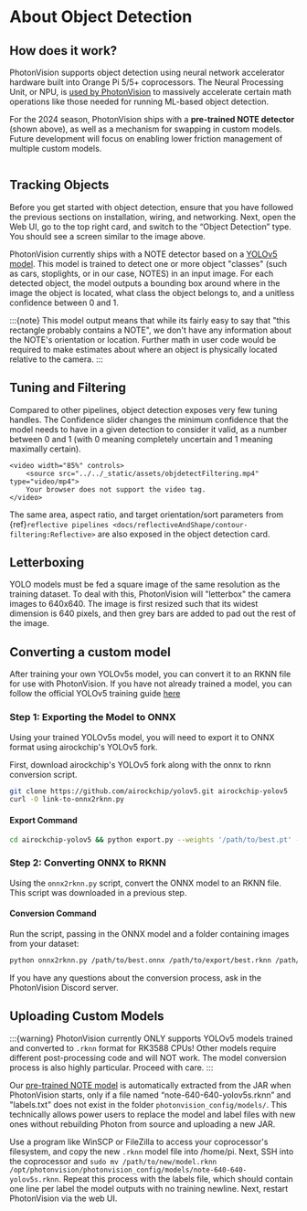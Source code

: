 # About Object Detection

## How does it work?

PhotonVision supports object detection using neural network accelerator hardware built into Orange Pi 5/5+ coprocessors. The Neural Processing Unit, or NPU, is [used by PhotonVision](https://github.com/PhotonVision/rknn_jni/tree/main) to massively accelerate certain math operations like those needed for running ML-based object detection.

For the 2024 season, PhotonVision ships with a **pre-trained NOTE detector** (shown above), as well as a mechanism for swapping in custom models. Future development will focus on enabling lower friction management of multiple custom models.

```{image} images/notes-ui.png

```

## Tracking Objects

Before you get started with object detection, ensure that you have followed the previous sections on installation, wiring, and networking. Next, open the Web UI, go to the top right card, and switch to the “Object Detection” type. You should see a screen similar to the image above.

PhotonVision currently ships with a NOTE detector based on a [YOLOv5 model](https://docs.ultralytics.com/yolov5/). This model is trained to detect one or more object "classes" (such as cars, stoplights, or in our case, NOTES) in an input image. For each detected object, the model outputs a bounding box around where in the image the object is located, what class the object belongs to, and a unitless confidence between 0 and 1.

:::{note}
This model output means that while its fairly easy to say that "this rectangle probably contains a NOTE", we don't have any information about the NOTE's orientation or location. Further math in user code would be required to make estimates about where an object is physically located relative to the camera.
:::

## Tuning and Filtering

Compared to other pipelines, object detection exposes very few tuning handles. The Confidence slider changes the minimum confidence that the model needs to have in a given detection to consider it valid, as a number between 0 and 1 (with 0 meaning completely uncertain and 1 meaning maximally certain).

```{raw} html
<video width="85%" controls>
    <source src="../../_static/assets/objdetectFiltering.mp4" type="video/mp4">
    Your browser does not support the video tag.
</video>
```

The same area, aspect ratio, and target orientation/sort parameters from {ref}`reflective pipelines <docs/reflectiveAndShape/contour-filtering:Reflective>` are also exposed in the object detection card.

## Letterboxing

YOLO models must be fed a square image of the same resolution as the training dataset. To deal with this, PhotonVision will "letterbox" the camera images to 640x640. The image is first resized such that its widest dimension is 640 pixels, and then grey bars are added to pad out the rest of the image.

## Converting a custom model

After training your own YOLOv5s model, you can convert it to an RKNN file for use with PhotonVision. If you have not already trained a model, you can follow the official YOLOv5 training guide [here](https://docs.ultralytics.com/yolov5/tutorials/train_custom_data/)

### Step 1: Exporting the Model to ONNX

Using your trained YOLOv5s model, you will need to export it to ONNX format using airockchip's YOLOv5 fork.

First, download airockchip's YOLOv5 fork along with the onnx to rknn conversion script.

```bash
git clone https://github.com/airockchip/yolov5.git airockchip-yolov5
curl -O link-to-onnx2rknn.py
```

#### Export Command

```bash
cd airockchip-yolov5 && python export.py --weights '/path/to/best.pt' --rknpu --include 'onnx'
```

### Step 2: Converting ONNX to RKNN

Using the `onnx2rknn.py` script, convert the ONNX model to an RKNN file. This script was downloaded in a previous step.

#### Conversion Command

Run the script, passing in the ONNX model and a folder containing images from your dataset:

```bash
python onnx2rknn.py /path/to/best.onnx /path/to/export/best.rknn /path/to/dataset/valid/images
```

If you have any questions about the conversion process, ask in the PhotonVision Discord server.

## Uploading Custom Models

:::{warning}
PhotonVision currently ONLY supports YOLOv5 models trained and converted to `.rknn` format for RK3588 CPUs! Other models require different post-processing code and will NOT work. The model conversion process is also highly particular. Proceed with care.
:::

Our [pre-trained NOTE model](https://github.com/PhotonVision/photonvision/blob/master/photon-server/src/main/resources/models/note-640-640-yolov5s.rknn) is automatically extracted from the JAR when PhotonVision starts, only if a file named “note-640-640-yolov5s.rknn” and "labels.txt" does not exist in the folder `photonvision_config/models/`. This technically allows power users to replace the model and label files with new ones without rebuilding Photon from source and uploading a new JAR.

Use a program like WinSCP or FileZilla to access your coprocessor's filesystem, and copy the new `.rknn` model file into /home/pi. Next, SSH into the coprocessor and `sudo mv /path/to/new/model.rknn /opt/photonvision/photonvision_config/models/note-640-640-yolov5s.rknn`. Repeat this process with the labels file, which should contain one line per label the model outputs with no training newline. Next, restart PhotonVision via the web UI.
